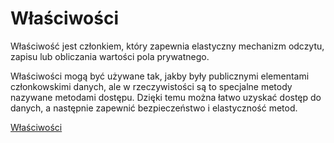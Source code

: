 # Właściwości

Właściwość jest członkiem, który zapewnia elastyczny mechanizm odczytu, zapisu lub obliczania wartości pola prywatnego.

Właściwości mogą być używane tak, jakby były publicznymi elementami członkowskimi danych, ale w rzeczywistości są to specjalne metody nazywane metodami dostępu. Dzięki temu można łatwo uzyskać dostęp do danych, a następnie zapewnić bezpieczeństwo i elastyczność metod.

[Właściwości](https://gist.github.com/kudzik/417a15c37326d5601d719b87c0100dcc)
